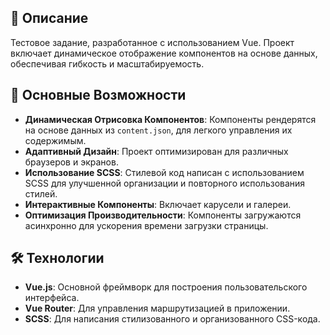 ## 📄 Описание

Тестовое задание, разработанное с использованием Vue. Проект включает динамическое отображение компонентов на основе данных, обеспечивая гибкость и масштабируемость.

## 🌟 Основные Возможности

- **Динамическая Отрисовка Компонентов**: Компоненты рендерятся на основе данных из `content.json`, для легкого управления их содержимым.
- **Адаптивный Дизайн**: Проект оптимизирован для различных браузеров и экранов.
- **Использование SCSS**: Стилевой код написан с использованием SCSS для улучшенной организации и повторного использования стилей.
- **Интерактивные Компоненты**: Включает карусели и галереи.
- **Оптимизация Производительности**: Компоненты загружаются асинхронно для ускорения времени загрузки страницы.

## 🛠️ Технологии

- **Vue.js**: Основной фреймворк для построения пользовательского интерфейса.
- **Vue Router**: Для управления маршрутизацией в приложении.
- **SCSS**: Для написания стилизованного и организованного CSS-кода.


